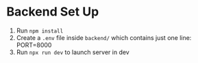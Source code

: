 # Backend Set Up
1. Run `npm install`
2. Create a `.env` file inside `backend/` which contains just one line: PORT=8000
3. Run `npx run dev` to launch server in dev